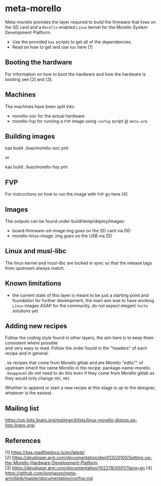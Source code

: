 meta-morello
==============

Meta-morello provides the layer required to build the firmware that lives on the SD card and a `Morello` enabled
`Linux` kernel for the Morello System Development Platform.  

- Use the provided `kas` scripts to get all of the dependencies.  
- Read on how to get and use `kas` here [1]  

Booting the hardware
--------------------

For information on how to boot the hardware and how the hardware is booting see [2] and [3].

Machines
--------

The machines have been split into:  
- morello-soc for the actual hardware
- morello-fvp for running a `FVP` image using `runfvp` script @ `meta-arm`

Building images
--------------------

kas build ./kas/morello-soc.yml  

or  

kas build ./kas/morello-fvp.yml  

FVP
---

For instructions on how to run the image with `FVP` go here [4]  

Images
------

The outputs can be found under build/temp/deploy/images:  
- board-firmware-sd-image.img goes on the SD card  via DD  
- morello-linux-image..img goes on the USB via DD  

Linux and musl-libc
-------------------
The linux kernel and musl-libc are locked in sync so that the release tags from upstream always match.


Known limitations
-----------------

- the current state of this layer is meant to be just a starting point and foundation for further development, the main aim was to have working `Linux` images ASAP for the community, do not expect elegant `Yocto` solutions yet

Adding new recipes
------------------

Follow the coding style found in other layers, the aim here is to keep them consistent where possible  
and very easy to read. Follow the order found in the "headers" of each recipe and in general.  

`.bb` recipes that come from Morello gitlab and are Morello "edits"" of upstream inherit the name Morello in the recipe: package-name-morello  
`.bbappends` do not need to do this even if they come from Morello gitlab as they would only change `SRC_URI`  

Whether to append or start a new recipe at this stage is up to the designer, whatever is the easiest.  


Mailing list
------------

https://op-lists.linaro.org/mailman3/lists/linux-morello-distros.op-lists.linaro.org/

References
----------

[1] https://kas.readthedocs.io/en/latest/ \
[2] https://developer.arm.com/documentation/den0132/0100/Setting-up-the-Morello-Hardware-Development-Platform \
[3] https://developer.arm.com/documentation/102278/0001/?lang=en 
[4] https://github.com/jonmason/meta-arm/blob/master/documentation/runfvp.md